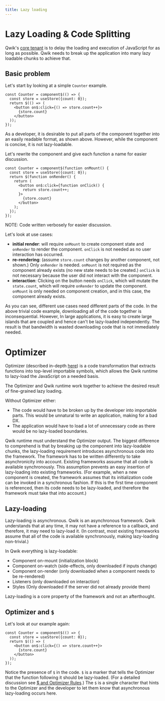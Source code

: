 ```yaml
---
title: Lazy loading
---
```


# Lazy Loading & Code Splitting

Qwik's [core tenant](./philosophy) is to delay the loading and execution of JavaScript for as long as possible. Qwik needs to break up the application into many lazy loadable chunks to achieve that.

## Basic problem

Let's start by looking at a simple `Counter` example.

```typescript=
const Counter = component$(() => {
  const store = useStore({count: 0});
  return $(() => (
    <button on$:click={() => store.count++}>
      {store.count}
    </button>
  ));
});
```

As a developer, it is desirable to put all parts of the component together into an easily readable format, as shown above. However, while the component is concise, it is not lazy-loadable.

Let's rewrite the component and give each function a name for easier discussion.

```typescript=
const Counter = component$(function onMount() {
  const store = useStore({count: 0});
  return $(function onRender() {
    return (
      <button on$:click={function onClick() {
        return store.count++;
      }>
        {store.count}
      </button>
    );
  });
});
```

NOTE: Code written verbosely for easier discussion.

Let's look at use cases:

- **initial render**: will require `onMount` to create component state and `onRender` to render the component. `onClick` is not needed as no user interaction has occurred.
- **re-rendering**: (assume `store.count` changes by another component, not shown.) Only `onRender` is needed. `onMount` is not required as the component already exists (no new state needs to be created.) `onClick` is not necessary because the user did not interact with the component.
- **interaction**: Clicking on the button needs `onClick`, which will mutate the `state.count`, which will require `onRender` to update the component. `onMount` is only needed on component creation, and in this case, the component already exists.

As you can see, different use cases need different parts of the code. In the above trivial code example, downloading all of the code together is inconsequential. However, In large applications, it is easy to create large islands that are coupled and hence can't be lazy-loaded independently. The result is that bandwidth is wasted downloading code that is not immediately needed.

# Optimizer

Optimizer (described in-depth [here](./optimizer)) is a code transformation that extracts functions into top-level importable symbols, which allows the Qwik runtime to lazy-load the JavaScript on a needed basis.

The Optimizer and Qwik runtime work together to achieve the desired result of fine-grained lazy loading.

Without Optimizer either:

- The code would have to be broken up by the developer into importable parts. This would be unnatural to write an application, making for a bad DX.
- The application would have to load a lot of unnecessary code as there would be no lazy-loaded boundaries.

Qwik runtime must understand the Optimizer output. The biggest difference to comprehend is that by breaking up the component into lazy-loadable chunks, the lazy-loading requirement introduces asynchronous code into the framework. The framework has to be written differently to take asynchronicity into account. Existing frameworks assume that all code is available synchronously. This assumption prevents an easy insertion of lazy-loading into existing frameworks. (For example, when a new component is created, the framework assumes that its initialization code can be invoked in a synchronous fashion. If this is the first time component is referenced, then its code needs to be lazy-loaded, and therefore the framework must take that into account.)

## Lazy-loading

Lazy-loading is asynchronous. Qwik is an asynchronous framework. Qwik understands that at any time, it may not have a reference to a callback, and therefore, it may need to lazy-load it. (In contrast, most existing frameworks assume that all of the code is available synchronously, making lazy-loading non-trivial.)

In Qwik everything is lazy-loadable:

- Component on-mount (initialization block)
- Component on-watch (side-effects, only downloaded if inputs change)
- Component on-render (only downloaded when a component needs to be re-rendered)
- Listeners (only downloaded on interaction)
- Styles (Only downloaded if the server did not already provide them)

Lazy-loading is a core property of the framework and not an afterthought.

## Optimizer and `$`

Let's look at our example again:

```typescript=
const Counter = component$(() => {
  const store = useStore({count: 0});
  return $(() => (
    <button on$:click={() => store.count++}>
      {store.count}
    </button>
  ));
});
```

Notice the presence of `$` in the code. `$` is a marker that tells the Optimizer that the function following it should be lazy-loaded. (For a detailed discussion see [$ and Optimizer Rules](./optimizer_rules).) The `$` is a single character that hints to the Optimizer and the developer to let them know that asynchronous lazy-loading occurs here.
